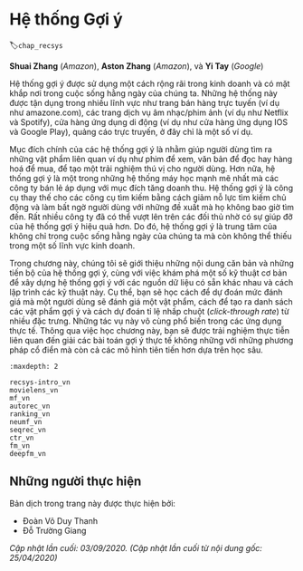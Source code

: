 <!--
# Recommender Systems
-->

# Hệ thống Gợi ý
:label:`chap_recsys`


**Shuai Zhang** (*Amazon*), **Aston Zhang** (*Amazon*), và **Yi Tay** (*Google*)

<!--
Recommender systems are widely employed in industry and are ubiquitous in our daily lives. 
These systems are utilized in a number of areas such as online shopping sites (e.g., amazon.com), 
music/movie services site (e.g., Netflix and Spotify), mobile application stores (e.g., IOS app store and google play), 
online advertising, just to name a few.
-->

Hệ thống gợi ý được sử dụng một cách rộng rãi trong kinh doanh và có mặt khắp nơi trong cuộc sống hằng ngày của chúng ta.
Những hệ thống này được tận dụng trong nhiều lĩnh vực như trang bán hàng trực tuyến (ví dụ như amazone.com), các trang dịch vụ âm nhạc/phim ảnh (ví dụ như Netflix và Spotify), cửa hàng ứng dụng di động (ví dụ như cửa hàng ứng dụng IOS và Google Play), quảng cáo trực truyến, ở đây chỉ là một số ví dụ.


<!--
The major goal of recommender systems is to help users discover relevant items such as movies to watch, 
text to read or products to buy, so as to create a delightful user experience. 
Moreover, recommender systems are among the most powerful machine learning systems that online retailers implement in order to drive incremental revenue. 
Recommender systems are replacements of search engines by reducing the efforts in proactive searches and surprising users with offers they never searched for. 
Many companies managed to position themselves ahead of their competitors with the help of more effective recommender systems. 
As such, recommender systems are central to not only our everyday lives but also highly indispensable in some industries.
-->

Mục đích chính của các hệ thống gợi ý là nhằm giúp người dùng tìm ra những vật phẩm liên quan ví dụ như phim để xem,
văn bản để đọc hay hàng hoá để mua, để tạo một trải nghiệm thú vị cho người dùng.
Hơn nữa, hệ thống gợi ý là một trong những hệ thống máy học mạnh mẽ nhất mà các công ty bán lẻ áp dụng với mục đích tăng doanh thu.
Hệ thống gợi ý là công cụ thay thế cho các công cụ tìm kiếm bằng cách giảm nỗ lực tìm kiếm chủ động và làm bất ngờ người dùng với những đề xuất mà họ không bao giờ tìm đến.
Rất nhiều công ty đã có thể vượt lên trên các đối thủ nhờ có sự giúp đỡ của hệ thống gợi ý hiệu quả hơn.
Do đó, hệ thống gợi ý là trung tâm của không chỉ trong cuộc sống hằng ngày của chúng ta mà còn không thể thiếu trong một số lĩnh vực kinh doanh.


<!--
In this chapter, we will cover the fundamentals and advancements of recommender systems, 
along with exploring some common fundamental techniques for building recommender systems with different data sources available and their implementations. 
Specifically, you will learn how to predict the rating a user might give to a prospective item, 
how to generate a recommendation list of items and how to predict the click-through rate from abundant features. 
These tasks are commonplace in real-world applications. 
By studying this chapter, you will get hands-on experience pertaining to solving real world 
recommendation problems with not only classical methods but the more advanced deep learning based models as well.
-->

Trong chương này, chúng tôi sẽ giới thiệu những nội dung căn bản và những tiến bộ của hệ thống gợi ý,
cùng với việc khám phá một số kỹ thuật cơ bản để xây dựng hệ thống gợi ý với các nguồn dữ liệu có sẵn khác nhau và cách lập trình các kỹ thuật này.
Cụ thể, bạn sẽ học cách để dự đoán mức đánh giá mà một người dùng sẽ đánh giá một vật phẩm,
cách để tạo ra danh sách các vật phẩm gợi ý và cách dự đoán tỉ lệ nhấp chuột (*click-through rate*) từ nhiều đặc trưng.
Những tác vụ này vô cùng phổ biến trong các ứng dụng thực tế.
Thông qua việc học chương này, bạn sẽ được trải nghiệm thực tiễn liên quan đến giải các bài toán gợi ý thực tế
không những với những phương pháp cổ điển mà còn cả các mô hình tiên tiến hơn dựa trên học sâu.


```toc
:maxdepth: 2

recsys-intro_vn
movielens_vn
mf_vn
autorec_vn
ranking_vn
neumf_vn
seqrec_vn
ctr_vn
fm_vn
deepfm_vn
```

## Những người thực hiện
Bản dịch trong trang này được thực hiện bởi:

* Đoàn Võ Duy Thanh
* Đỗ Trường Giang

*Cập nhật lần cuối: 03/09/2020. (Cập nhật lần cuối từ nội dung gốc: 25/04/2020)*
